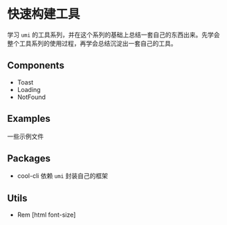 # 快速构建工具

学习 `umi` 的工具系列，并在这个系列的基础上总结一套自己的东西出来。先学会整个工具系列的使用过程，再学会总结沉淀出一套自己的工具。

## Components

- Toast
- Loading
- NotFound

## Examples

一些示例文件

## Packages

- cool-cli 依赖 `umi` 封装自己的框架

## Utils

- Rem [html font-size]
